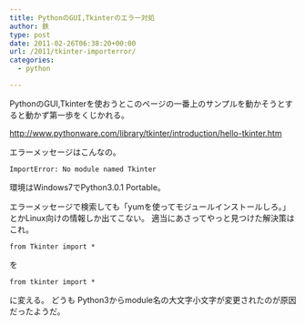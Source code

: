 ```yaml
---
title: PythonのGUI,Tkinterのエラー対処
author: 鉄
type: post
date: 2011-02-26T06:38:20+00:00
url: /2011/tkinter-importerror/
categories:
  - python

---
```

PythonのGUI,Tkinterを使おうとこのページの一番上のサンプルを動かそうとすると動かず第一歩をくじかれる。
  
<http://www.pythonware.com/library/tkinter/introduction/hello-tkinter.htm>

エラーメッセージはこんなの。
  
`ImportError: No module named Tkinter`

環境はWindows7でPython3.0.1 Portable。

エラーメッセージで検索しても「yumを使ってモジュールインストールしろ。」とかLinux向けの情報しか出てこない。 適当にあさってやっと見つけた解決策はこれ。

`from Tkinter import *`
  
を
  
`from tkinter import *`
  
に変える。 どうも Python3からmodule名の大文字小文字が変更されたのが原因だったようだ。
  

  


